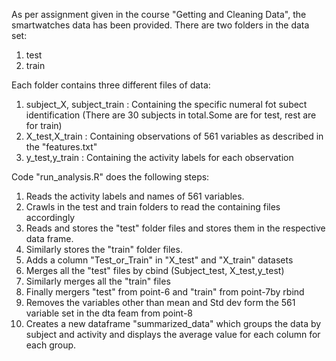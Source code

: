 As per assignment given in the course "Getting and Cleaning Data", the smartwatches data has been provided.
There are two folders in the data set:
1. test
2. train

Each folder contains three different files of data:
1. subject_X, subject_train : Containing the specific numeral fot subect identification (There are 30 subjects in total.Some are for test, rest are for train)
2. X_test,X_train : Containing observations of 561 variables as described in the "features.txt"
3. y_test,y_train : Containing the activity labels for each observation

Code "run_analysis.R" does the following steps:
1. Reads the activity labels and names of 561 variables.
2. Crawls in the test and train folders to read the containing files accordingly
3. Reads and stores the "test" folder files and stores them in the respective data frame.
4. Similarly stores the "train" folder files.
5. Adds a column "Test_or_Train" in "X_test" and "X_train" datasets
6. Merges all the "test" files by cbind (Subject_test, X_test,y_test) 
7. Similarly merges all the "train" files
8. Finally mergers "test"  from point-6 and "train" from point-7by rbind
9. Removes the variables other than mean and Std dev form the 561 variable set in the dta feam from point-8
10. Creates a new dataframe "summarized_data" which groups the data by subject and activity and displays the average value for each column for each group.

